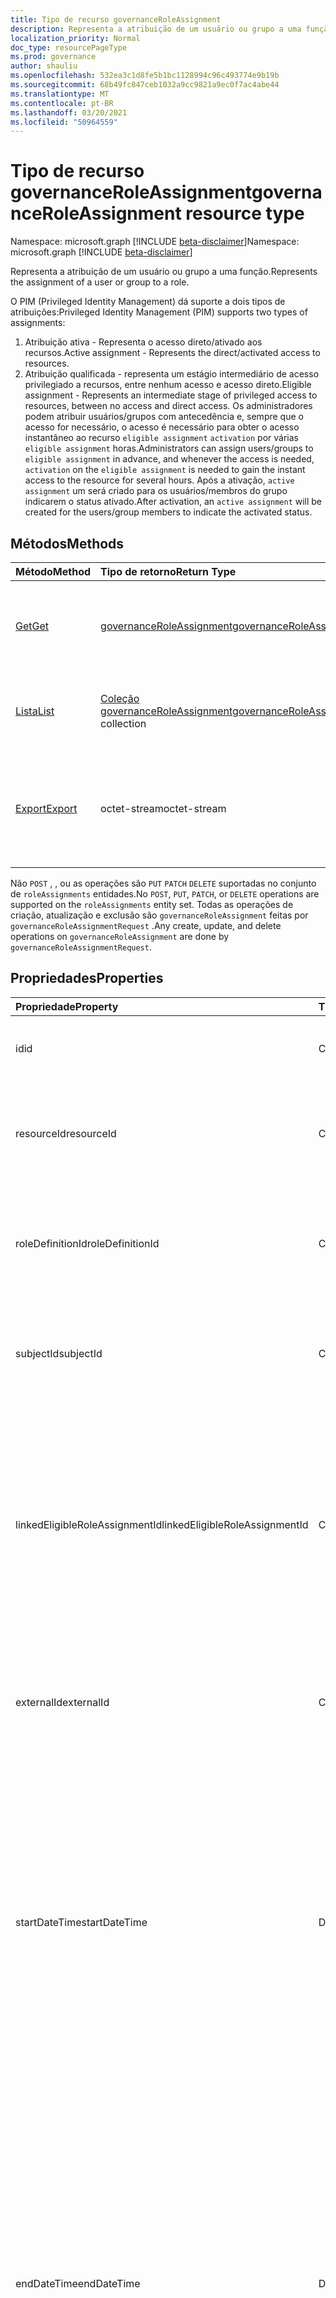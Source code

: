 ```yaml
---
title: Tipo de recurso governanceRoleAssignment
description: Representa a atribuição de um usuário ou grupo a uma função.
localization_priority: Normal
doc_type: resourcePageType
ms.prod: governance
author: shauliu
ms.openlocfilehash: 532ea3c1d8fe5b1bc1128994c96c493774e9b19b
ms.sourcegitcommit: 68b49fc847ceb1032a9cc9821a9ec0f7ac4abe44
ms.translationtype: MT
ms.contentlocale: pt-BR
ms.lasthandoff: 03/20/2021
ms.locfileid: "50964559"
---
```

# <a name="governanceroleassignment-resource-type"></a><span data-ttu-id="81df1-103">Tipo de recurso governanceRoleAssignment</span><span class="sxs-lookup"><span data-stu-id="81df1-103">governanceRoleAssignment resource type</span></span>

<span data-ttu-id="81df1-104">Namespace: microsoft.graph [!INCLUDE [beta-disclaimer](../../includes/beta-disclaimer.md)]</span><span class="sxs-lookup"><span data-stu-id="81df1-104">Namespace: microsoft.graph [!INCLUDE [beta-disclaimer](../../includes/beta-disclaimer.md)]</span></span>

<span data-ttu-id="81df1-105">Representa a atribuição de um usuário ou grupo a uma função.</span><span class="sxs-lookup"><span data-stu-id="81df1-105">Represents the assignment of a user or group to a role.</span></span>

<span data-ttu-id="81df1-106">O PIM (Privileged Identity Management) dá suporte a dois tipos de atribuições:</span><span class="sxs-lookup"><span data-stu-id="81df1-106">Privileged Identity Management (PIM) supports two types of assignments:</span></span>

1. <span data-ttu-id="81df1-107">Atribuição ativa - Representa o acesso direto/ativado aos recursos.</span><span class="sxs-lookup"><span data-stu-id="81df1-107">Active assignment - Represents the direct/activated access to resources.</span></span>
2. <span data-ttu-id="81df1-108">Atribuição qualificada - representa um estágio intermediário de acesso privilegiado a recursos, entre nenhum acesso e acesso direto.</span><span class="sxs-lookup"><span data-stu-id="81df1-108">Eligible assignment - Represents an intermediate stage of privileged access to resources, between no access and direct access.</span></span> <span data-ttu-id="81df1-109">Os administradores podem atribuir usuários/grupos com antecedência e, sempre que o acesso for necessário, o acesso é necessário para obter o acesso instantâneo ao recurso `eligible assignment` `activation` por várias `eligible assignment` horas.</span><span class="sxs-lookup"><span data-stu-id="81df1-109">Administrators can assign users/groups to `eligible assignment` in advance, and whenever the access is needed, `activation` on the `eligible assignment` is needed to gain the instant access to the resource for several hours.</span></span> <span data-ttu-id="81df1-110">Após a ativação, `active assignment` um será criado para os usuários/membros do grupo indicarem o status ativado.</span><span class="sxs-lookup"><span data-stu-id="81df1-110">After activation, an `active assignment` will be created for the users/group members to indicate the activated status.</span></span>

## <a name="methods"></a><span data-ttu-id="81df1-111">Métodos</span><span class="sxs-lookup"><span data-stu-id="81df1-111">Methods</span></span>

| <span data-ttu-id="81df1-112">Método</span><span class="sxs-lookup"><span data-stu-id="81df1-112">Method</span></span>          | <span data-ttu-id="81df1-113">Tipo de retorno</span><span class="sxs-lookup"><span data-stu-id="81df1-113">Return Type</span></span> |<span data-ttu-id="81df1-114">Descrição</span><span class="sxs-lookup"><span data-stu-id="81df1-114">Description</span></span>|
|:------------|:--------|:--------|
|[<span data-ttu-id="81df1-115">Get</span><span class="sxs-lookup"><span data-stu-id="81df1-115">Get</span></span>](../api/governanceroleassignment-get.md) |  [<span data-ttu-id="81df1-116">governanceRoleAssignment</span><span class="sxs-lookup"><span data-stu-id="81df1-116">governanceRoleAssignment</span></span>](../resources/governanceroleassignment.md) |<span data-ttu-id="81df1-117">Ler propriedades e relações de uma entidade de atribuição de função.</span><span class="sxs-lookup"><span data-stu-id="81df1-117">Read properties and relationships of a role assignment entity.</span></span>|
|[<span data-ttu-id="81df1-118">Lista</span><span class="sxs-lookup"><span data-stu-id="81df1-118">List</span></span>](../api/governanceroleassignment-list.md) | <span data-ttu-id="81df1-119">[Coleção governanceRoleAssignment](../resources/governanceroleassignment.md)</span><span class="sxs-lookup"><span data-stu-id="81df1-119">[governanceRoleAssignment](../resources/governanceroleassignment.md) collection</span></span>|<span data-ttu-id="81df1-120">Listar uma coleção de atribuições de função em um recurso.</span><span class="sxs-lookup"><span data-stu-id="81df1-120">List a collection of role assignments on a resource.</span></span> |
|[<span data-ttu-id="81df1-121">Export</span><span class="sxs-lookup"><span data-stu-id="81df1-121">Export</span></span>](../api/governanceroleassignment-export.md) | <span data-ttu-id="81df1-122">octet-stream</span><span class="sxs-lookup"><span data-stu-id="81df1-122">octet-stream</span></span> |<span data-ttu-id="81df1-123">Baixe uma coleção de atribuições de função em um recurso e salve como um `.csv` arquivo.</span><span class="sxs-lookup"><span data-stu-id="81df1-123">Download a collection of role assignments on a resource and save as a `.csv` file.</span></span>|

<span data-ttu-id="81df1-124">Não `POST` , , ou as operações são `PUT` `PATCH` `DELETE` suportadas no conjunto de `roleAssignments` entidades.</span><span class="sxs-lookup"><span data-stu-id="81df1-124">No `POST`, `PUT`, `PATCH`, or `DELETE` operations are supported on the `roleAssignments` entity set.</span></span> <span data-ttu-id="81df1-125">Todas as operações de criação, atualização e exclusão são `governanceRoleAssignment` feitas por `governanceRoleAssignmentRequest` .</span><span class="sxs-lookup"><span data-stu-id="81df1-125">Any create, update, and delete operations on `governanceRoleAssignment` are done by `governanceRoleAssignmentRequest`.</span></span>

## <a name="properties"></a><span data-ttu-id="81df1-126">Propriedades</span><span class="sxs-lookup"><span data-stu-id="81df1-126">Properties</span></span>
| <span data-ttu-id="81df1-127">Propriedade</span><span class="sxs-lookup"><span data-stu-id="81df1-127">Property</span></span>  | <span data-ttu-id="81df1-128">Tipo</span><span class="sxs-lookup"><span data-stu-id="81df1-128">Type</span></span>      |<span data-ttu-id="81df1-129">Descrição</span><span class="sxs-lookup"><span data-stu-id="81df1-129">Description</span></span>|
|:----------|:----------|:----------|
|<span data-ttu-id="81df1-130">id</span><span class="sxs-lookup"><span data-stu-id="81df1-130">id</span></span>         |<span data-ttu-id="81df1-131">Cadeia de caracteres</span><span class="sxs-lookup"><span data-stu-id="81df1-131">String</span></span>     |<span data-ttu-id="81df1-132">A ID da atribuição de função.</span><span class="sxs-lookup"><span data-stu-id="81df1-132">The ID of the role assignment.</span></span> <span data-ttu-id="81df1-133">Está no formato GUID.</span><span class="sxs-lookup"><span data-stu-id="81df1-133">It is in GUID format.</span></span>|
|<span data-ttu-id="81df1-134">resourceId</span><span class="sxs-lookup"><span data-stu-id="81df1-134">resourceId</span></span> |<span data-ttu-id="81df1-135">Cadeia de caracteres</span><span class="sxs-lookup"><span data-stu-id="81df1-135">String</span></span>     |<span data-ttu-id="81df1-136">Obrigatório.</span><span class="sxs-lookup"><span data-stu-id="81df1-136">Required.</span></span> <span data-ttu-id="81df1-137">A ID do recurso ao qual a atribuição de função está associada.</span><span class="sxs-lookup"><span data-stu-id="81df1-137">The ID of the resource which the role assignment is associated with.</span></span> |
|<span data-ttu-id="81df1-138">roleDefinitionId</span><span class="sxs-lookup"><span data-stu-id="81df1-138">roleDefinitionId</span></span>|<span data-ttu-id="81df1-139">Cadeia de caracteres</span><span class="sxs-lookup"><span data-stu-id="81df1-139">String</span></span>|<span data-ttu-id="81df1-140">Obrigatório.</span><span class="sxs-lookup"><span data-stu-id="81df1-140">Required.</span></span> <span data-ttu-id="81df1-141">A ID da definição de função à qual a atribuição de função está associada.</span><span class="sxs-lookup"><span data-stu-id="81df1-141">The ID of the role definition which the role assignment is associated with.</span></span> |
|<span data-ttu-id="81df1-142">subjectId</span><span class="sxs-lookup"><span data-stu-id="81df1-142">subjectId</span></span>|<span data-ttu-id="81df1-143">Cadeia de caracteres</span><span class="sxs-lookup"><span data-stu-id="81df1-143">String</span></span>       |<span data-ttu-id="81df1-144">Obrigatório.</span><span class="sxs-lookup"><span data-stu-id="81df1-144">Required.</span></span> <span data-ttu-id="81df1-145">A ID do assunto ao qual a atribuição de função está associada.</span><span class="sxs-lookup"><span data-stu-id="81df1-145">The ID of the subject which the role assignment is associated with.</span></span> |
|<span data-ttu-id="81df1-146">linkedEligibleRoleAssignmentId</span><span class="sxs-lookup"><span data-stu-id="81df1-146">linkedEligibleRoleAssignmentId</span></span>|<span data-ttu-id="81df1-147">Cadeia de caracteres</span><span class="sxs-lookup"><span data-stu-id="81df1-147">String</span></span>|<span data-ttu-id="81df1-148">Se for um e criado devido à `active assignment` ativação em `eligible assignment` um , ele representará a ID `eligible assignment` disso; Caso contrário, o valor será `null` .</span><span class="sxs-lookup"><span data-stu-id="81df1-148">If this is an `active assignment` and created due to activation on an `eligible assignment`, it represents the ID of that `eligible assignment`; Otherwise, the value is `null`.</span></span> |
|<span data-ttu-id="81df1-149">externalId</span><span class="sxs-lookup"><span data-stu-id="81df1-149">externalId</span></span>   |<span data-ttu-id="81df1-150">Cadeia de caracteres</span><span class="sxs-lookup"><span data-stu-id="81df1-150">String</span></span>     |<span data-ttu-id="81df1-151">A ID externa do recurso usado para identificar a atribuição de função no provedor.</span><span class="sxs-lookup"><span data-stu-id="81df1-151">The external ID the resource that is used to identify the role assignment in the provider.</span></span>|
|<span data-ttu-id="81df1-152">startDateTime</span><span class="sxs-lookup"><span data-stu-id="81df1-152">startDateTime</span></span>|<span data-ttu-id="81df1-153">DateTimeOffset</span><span class="sxs-lookup"><span data-stu-id="81df1-153">DateTimeOffset</span></span>|<span data-ttu-id="81df1-154">A hora de início da atribuição de função.</span><span class="sxs-lookup"><span data-stu-id="81df1-154">The start time of the role assignment.</span></span> <span data-ttu-id="81df1-155">O tipo Timestamp representa informações de data e hora usando o formato ISO 8601 e está sempre no horário UTC.</span><span class="sxs-lookup"><span data-stu-id="81df1-155">The Timestamp type represents date and time information using ISO 8601 format and is always in UTC time.</span></span> <span data-ttu-id="81df1-156">Por exemplo, meia-noite UTC em 1 de janeiro de 2014 é `2014-01-01T00:00:00Z`</span><span class="sxs-lookup"><span data-stu-id="81df1-156">For example, midnight UTC on Jan 1, 2014 is `2014-01-01T00:00:00Z`</span></span>|
|<span data-ttu-id="81df1-157">endDateTime</span><span class="sxs-lookup"><span data-stu-id="81df1-157">endDateTime</span></span>|<span data-ttu-id="81df1-158">DateTimeOffset</span><span class="sxs-lookup"><span data-stu-id="81df1-158">DateTimeOffset</span></span>|<span data-ttu-id="81df1-159">Para uma atribuição de função não permanente, este é o momento em que a atribuição de função será expirada.</span><span class="sxs-lookup"><span data-stu-id="81df1-159">For a non-permanent role assignment, this is the time when the role assignment will be expired.</span></span> <span data-ttu-id="81df1-160">O tipo Timestamp representa informações de data e hora usando o formato ISO 8601 e está sempre no horário UTC.</span><span class="sxs-lookup"><span data-stu-id="81df1-160">The Timestamp type represents date and time information using ISO 8601 format and is always in UTC time.</span></span> <span data-ttu-id="81df1-161">Por exemplo, meia-noite UTC em 1 de janeiro de 2014 é `2014-01-01T00:00:00Z`</span><span class="sxs-lookup"><span data-stu-id="81df1-161">For example, midnight UTC on Jan 1, 2014 is `2014-01-01T00:00:00Z`</span></span>|
|<span data-ttu-id="81df1-162">assignmentState</span><span class="sxs-lookup"><span data-stu-id="81df1-162">assignmentState</span></span>|<span data-ttu-id="81df1-163">Cadeia de caracteres</span><span class="sxs-lookup"><span data-stu-id="81df1-163">String</span></span>  |<span data-ttu-id="81df1-164">O estado da atribuição.</span><span class="sxs-lookup"><span data-stu-id="81df1-164">The state of the assignment.</span></span> <span data-ttu-id="81df1-165">O valor pode ser para atribuição qualificada ou se ele for atribuído diretamente pelos administradores ou ativado em uma atribuição qualificada `Eligible` `Active` pelos `Active` usuários.</span><span class="sxs-lookup"><span data-stu-id="81df1-165">The value can be `Eligible` for eligible assignment or `Active` if it is directly assigned `Active` by administrators, or activated on an eligible assignment by the users.</span></span>|
|<span data-ttu-id="81df1-166">memberType</span><span class="sxs-lookup"><span data-stu-id="81df1-166">memberType</span></span>|<span data-ttu-id="81df1-167">Cadeia de caracteres</span><span class="sxs-lookup"><span data-stu-id="81df1-167">String</span></span>      |<span data-ttu-id="81df1-168">O tipo de membro.</span><span class="sxs-lookup"><span data-stu-id="81df1-168">The type of member.</span></span> <span data-ttu-id="81df1-169">O valor pode ser: (se a atribuição de função for herdada de um escopo de recurso pai), (se a atribuição de função não for herdada, mas vier da associação de uma atribuição de grupo) ou (se a atribuição de função não for herdada nem de uma atribuição de `Inherited` `Group` `User` grupo).</span><span class="sxs-lookup"><span data-stu-id="81df1-169">The value can be: `Inherited` (if the role assignment is inherited from a parent resource scope), `Group` (if the role assignment is not inherited, but comes from the membership of a group assignment), or `User` (if the role assignment is neither inherited nor from a group assignment).</span></span>|


## <a name="relationships"></a><span data-ttu-id="81df1-170">Relações</span><span class="sxs-lookup"><span data-stu-id="81df1-170">Relationships</span></span>
| <span data-ttu-id="81df1-171">Relação</span><span class="sxs-lookup"><span data-stu-id="81df1-171">Relationship</span></span> | <span data-ttu-id="81df1-172">Tipo</span><span class="sxs-lookup"><span data-stu-id="81df1-172">Type</span></span>   |<span data-ttu-id="81df1-173">Descrição</span><span class="sxs-lookup"><span data-stu-id="81df1-173">Description</span></span>|
|:---------------|:--------|:----------|
|<span data-ttu-id="81df1-174">recurso</span><span class="sxs-lookup"><span data-stu-id="81df1-174">resource</span></span>|[<span data-ttu-id="81df1-175">governanceResource</span><span class="sxs-lookup"><span data-stu-id="81df1-175">governanceResource</span></span>](../resources/governanceresource.md)|<span data-ttu-id="81df1-176">Somente leitura.</span><span class="sxs-lookup"><span data-stu-id="81df1-176">Read-only.</span></span> <span data-ttu-id="81df1-177">O recurso associado à atribuição de função.</span><span class="sxs-lookup"><span data-stu-id="81df1-177">The resource associated with the role assignment.</span></span> |
|<span data-ttu-id="81df1-178">roleDefinition</span><span class="sxs-lookup"><span data-stu-id="81df1-178">roleDefinition</span></span>|[<span data-ttu-id="81df1-179">governanceRoleDefinition</span><span class="sxs-lookup"><span data-stu-id="81df1-179">governanceRoleDefinition</span></span>](../resources/governanceroledefinition.md)|<span data-ttu-id="81df1-180">Somente leitura.</span><span class="sxs-lookup"><span data-stu-id="81df1-180">Read-only.</span></span> <span data-ttu-id="81df1-181">A definição de função associada à atribuição de função.</span><span class="sxs-lookup"><span data-stu-id="81df1-181">The role definition associated with the role assignment.</span></span> |
|<span data-ttu-id="81df1-182">assunto</span><span class="sxs-lookup"><span data-stu-id="81df1-182">subject</span></span>|[<span data-ttu-id="81df1-183">governanceSubject</span><span class="sxs-lookup"><span data-stu-id="81df1-183">governanceSubject</span></span>](../resources/governancesubject.md)|<span data-ttu-id="81df1-184">Somente leitura.</span><span class="sxs-lookup"><span data-stu-id="81df1-184">Read-only.</span></span> <span data-ttu-id="81df1-185">O assunto associado à atribuição de função.</span><span class="sxs-lookup"><span data-stu-id="81df1-185">The subject associated with the role assignment.</span></span> |
|<span data-ttu-id="81df1-186">linkedEligibleRoleAssignment</span><span class="sxs-lookup"><span data-stu-id="81df1-186">linkedEligibleRoleAssignment</span></span>|[<span data-ttu-id="81df1-187">governanceRoleAssignment</span><span class="sxs-lookup"><span data-stu-id="81df1-187">governanceRoleAssignment</span></span>](../resources/governanceroleassignment.md)|<span data-ttu-id="81df1-188">Somente leitura.</span><span class="sxs-lookup"><span data-stu-id="81df1-188">Read-only.</span></span> <span data-ttu-id="81df1-189">Se for um `active assignment` e criado devido à ativação em um , ele `eligible assignment` representará o objeto disso `eligible assignment` ; Caso contrário, o valor será `null` .</span><span class="sxs-lookup"><span data-stu-id="81df1-189">If this is an `active assignment` and created due to activation on an `eligible assignment`, it represents the object of that `eligible assignment`; Otherwise, the value is `null`.</span></span> |

## <a name="json-representation"></a><span data-ttu-id="81df1-190">Representação JSON</span><span class="sxs-lookup"><span data-stu-id="81df1-190">JSON representation</span></span>

<span data-ttu-id="81df1-191">Veja a seguir uma representação JSON do recurso.</span><span class="sxs-lookup"><span data-stu-id="81df1-191">Here is a JSON representation of the resource.</span></span>


<!-- {
  "blockType": "resource",
  "keyProperty": "id",
  "optionalProperties": [

  ],
  "@odata.type": "microsoft.graph.governanceRoleAssignment"
}-->

```json
{
  "id": "String (identifier)",
  "resourceId": "String",
  "roleDefinitionId": "String",
  "subjectId": "String",
  "linkedEligibleRoleAssignmentId": "String",
  "externalId": "String",
  "startDateTime": "String (timestamp)",
  "endDateTime": "String (timestamp)",
  "assignmentState": "String",
  "memberType": "String",
}

```

<!-- uuid: 8fcb5dbc-d5aa-4681-8e31-b001d5168d79
2015-10-25 14:57:30 UTC -->
<!--
{
  "type": "#page.annotation",
  "description": "governanceRoleAssignment",
  "keywords": "",
  "section": "documentation",
  "tocPath": "",
  "suppressions": []
}
-->


